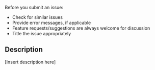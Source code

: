 Before you submit an issue:

- Check for similar issues
- Provide error messages, if applicable
- Feature requests/suggestions are always welcome for discussion
- Title the issue appropriately

## Description

[Insert description here]
